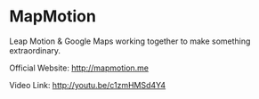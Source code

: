 # MapMotion
Leap Motion & Google Maps working together to make something extraordinary.

Official Website: http://mapmotion.me

Video Link: http://youtu.be/c1zmHMSd4Y4
